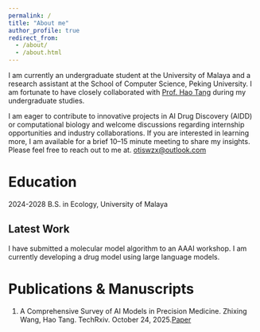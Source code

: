 ```yaml
---
permalink: /
title: "About me"
author_profile: true
redirect_from: 
  - /about/
  - /about.html
---
```


I am currently an undergraduate student at the University of Malaya and a research assistant at the School of Computer Science, Peking University. I am fortunate to have closely collaborated with [Prof. Hao Tang](https://ha0tang.github.io) during my undergraduate studies. 

I am eager to contribute to innovative projects in AI Drug Discovery (AIDD) or computational biology and welcome discussions regarding internship opportunities and industry collaborations. If you are interested in learning more, I am available for a brief 10–15 minute meeting to share my insights. Please feel free to reach out to me at. [otiswzx@outlook.com](otiswzx@outlook.com)

Education
======
2024-2028 B.S. in Ecology, University of Malaya

Latest Work
------
I have submitted a molecular model algorithm to an AAAI workshop. I am currently developing a drug model using large language models.

Publications & Manuscripts
======

1. A Comprehensive Survey of AI Models in Precision Medicine. 
Zhixing Wang, Hao Tang. TechRxiv. October 24, 2025.[Paper](https://www.techrxiv.org/users/978290/articles/1345157-a-comprehensive-survey-of-ai-models-in-precision-medicine?commit=993c9ccc8c21409549983d2e3299ec826277478f)
